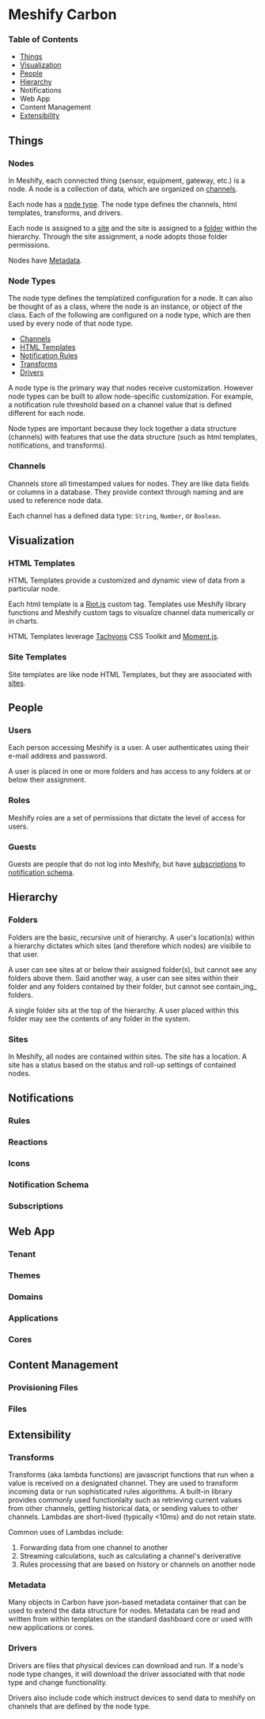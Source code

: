 # Meshify Carbon

### Table of Contents
- [Things](#Things)
- [Visualization](#visualization)
- [People](#people)
- [Hierarchy](#hierarchy)
- Notifications
- Web App
- Content Management
- [Extensibility](#extensibility)

<!-- ![Carbon Data Model](img/carbon_data_model.png) -->


## <a name="Things">Things</a>

### <a name="nodes">Nodes</a>

In Meshify, each connected thing (sensor, equipment, gateway, etc.) is a node. A node is a collection of data, which are organized on [channels](#channels).

Each node has a [node type](#node-types). The node type defines the channels, html templates, transforms, and drivers.

Each node is assigned to a [site](#sites) and the site is assigned to a [folder](#folders) within the hierarchy. Through the site assignment, a node adopts those folder permissions.

Nodes have [Metadata](#metadata).

### <a name="node-types">Node Types</a>

The node type defines the templatized configuration for a node. It can also be thought of as a class, where the node is an instance, or object of the class. Each of the following are configured on a node type, which are then used by every node of that node type.

* [Channels](#channels)
* [HTML Templates](#html-templates)
* [Notification Rules](#rules)
* [Transforms](#transforms)
* [Drivers](#drivers)

A node type is the primary way that nodes receive customization. However node types can be built to allow node-specific customization. For example, a notification rule threshold based on a channel value that is defined different for each node.

Node types are important because they lock together a data structure (channels) with features that use the data structure (such as html templates, notifications, and transforms).


### <a name="channels">Channels</a>

Channels store all timestamped values for nodes. They are like data fields or columns in a database. They provide context through naming and are used to reference node data.

Each channel has a defined data type: `String`, `Number`, or `Boolean`.

## <a name="visualization">Visualization</a>

### <a name="html-templates">HTML Templates</a>

HTML Templates provide a customized and dynamic view of data from a particular node.

Each html template is a [Riot.js](http://riotjs.com) custom tag. Templates use Meshify library functions and Meshify custom tags to visualize channel data numerically or in charts.

HTML Templates leverage [Tachyons](http://tachyons.io) CSS Toolkit and [Moment.js](http://momentjs.com).

### <a name="site-templates">Site Templates</a>

Site templates are like node HTML Templates, but they are associated with [sites](#sites).

## <a name="people">People</a>

### <a name="users">Users</a>

Each person accessing Meshify is a user. A user authenticates using their e-mail address and password.

A user is placed in one or more folders and has access to any folders at or below their assignment.

### <a name="roles">Roles</a>

Meshify roles are a set of permissions that dictate the level of access for users.

### <a name="guests">Guests</a>

Guests are people that do not log into Meshify, but have [subscriptions](#subscriptions) to [notification schema](#notification-schema).

## <a name="hierarchy">Hierarchy</a>

### <a name="folders">Folders</a>

Folders are the basic, recursive unit of hierarchy. A user's location(s) within a hierarchy dictates which sites (and therefore which nodes) are visibile to that user.

A user can see sites at or below their assigned folder(s), but cannot see any folders above them. Said another way, a user can see sites within their folder and any folders contained by their folder, but cannot see contain_ing_ folders.

A single folder sits at the top of the hierarchy. A user placed within this folder may see the contents of any folder in the system.

### <a name="sites">Sites</a>

In Meshify, all nodes are contained within sites. The site has a location. A site has a status based on the status and roll-up settings of contained nodes.

## Notifications

### <a name="rules">Rules</a>

### <a name="reactions">Reactions</a>

### <a name="icons">Icons</a>

### <a name="notification-schema">Notification Schema</a>

### <a name="subscriptions">Subscriptions</a>

## Web App

### <a name="tenant">Tenant</a>

### <a name="themes">Themes</a>

### <a name="domains">Domains</a>

### <a name="applications">Applications</a>

### <a name="cores">Cores</a>

## Content Management
### <a name="provisioning-files">Provisioning Files</a>

### <a name="files">Files</a>

## <a name="extensibility">Extensibility</a>
### <a name="transforms">Transforms</a>

Transforms (aka lambda functions) are javascript functions that run when a value is received on a designated channel. They are used to transform incoming data or run sophisticated rules algorithms. A built-in library provides commonly used functionlaity such as retrieving current values from other channels, getting historical data, or sending values to other channels. Lambdas are short-lived (typically <10ms) and do not retain state.

Common uses of Lambdas include:

1. Forwarding data from one channel to another
1. Streaming calculations, such as calculating a channel's deriverative
1. Rules processing that are based on history or channels on another node

### <a name="metadata">Metadata</a>

Many objects in Carbon have json-based metadata container that can be used to extend the data structure for nodes. Metadata can be read and written from within templates on the standard dashboard core or used with new applications or cores.


### <a name="drivers">Drivers</a>

Drivers are files that physical devices can download and run. If a node's node type changes, it will download the driver associated with that node type and change functionality.

Drivers also include code which instruct devices to send data to meshify on channels that are defined by the node type.
